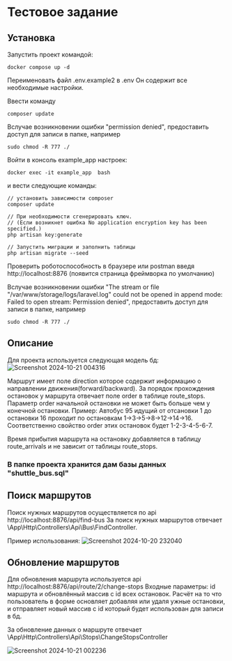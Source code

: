 # Тестовое задание

## Установка

Запустить проект командой:
```
docker compose up -d
```

Переименовать файл .env.example2 в .env
Он содержит все необходимые настройки.

Ввести команду
```
composer update
```

Вслучае возникновении ошибки "permission denied", предоставить доступ для записи в папке, например
```
sudo chmod -R 777 ./
```


Войти в консоль example_app настроек:
```
docker exec -it example_app  bash
```
и вести следующие команды:
```
// установить зависимости composer
composer update

// При необходимости сгенерировать ключ. 
// (Если возникнет ошибка No application encryption key has been specified.)
php artisan key:generate

// Запустить миграции и заполнить таблицы
php artisan migrate --seed
```

Проверить роботоспособность в браузере или postman введя http://localhost:8876 (появится страница фреймворка по умолчанию)

Вслучае возникновении ошибки "The stream or file "/var/www/storage/logs/laravel.log" could not be opened in append mode: Failed to open stream: Permission denied", предоставить доступ для записи в папке, например
```
sudo chmod -R 777 ./
```

## Описание
Для проекта используется следующая модель бд:
![Screenshot 2024-10-21 004316](https://github.com/user-attachments/assets/31eec534-01d5-46fc-b99f-864d6bf7168e)

Маршрут имеет поле direction которое содержит информацию о направлении движения(forward/backward).
За порядок прохождения остановок у маршрута отвечает поле order в таблице route_stops.
Параметр order начальной остановки не может быть больше чем у конечной остановки.
Пример: Автобус 95 идущий от отсановки 1 до остановки 16 проходит по остановкам 1->3->5->8->12->14->16.
Соответственно свойство order этих остановок будет 1-2-3-4-5-6-7.

Время прибытия маршрута на остановку добавляется в таблицу route_arrivals и не зависит от таблицы route_stops.

### В папке проекта хранится дам базы данных "shuttle_bus.sql"

## Поиск маршрутов

Поиск нужных маршрутов осуществляется по api http://localhost:8876/api/find-bus
За поиск нужных маршрутов отвечает \App\Http\Controllers\Api\Bus\FindController.


Пример использования:
![Screenshot 2024-10-20 232040](https://github.com/user-attachments/assets/104526a9-0598-49bb-817e-700550eb2656)

## Обновление маршрутов

Для обновления маршрута используется api http://localhost:8876/api/route/2/change-stops
Входные параметры: id маршрута и обновлённый массив с id всех остановок.
Расчёт на то что пользователь в форме основляет добавляя или удаля ужные остановки,
и отправляет новый массив с id который будет использован для записи в бд.

За обновление данных о маршруте отвечает \App\Http\Controllers\Api\Stops\ChangeStopsController

![Screenshot 2024-10-21 002236](https://github.com/user-attachments/assets/bcbb93c5-6147-4194-8f68-89d51155a12c)
